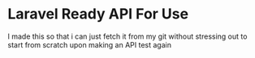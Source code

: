# Laravel Ready API For Use

I made this so that i can just fetch it from my git without stressing out to start from scratch upon making an API
test again
